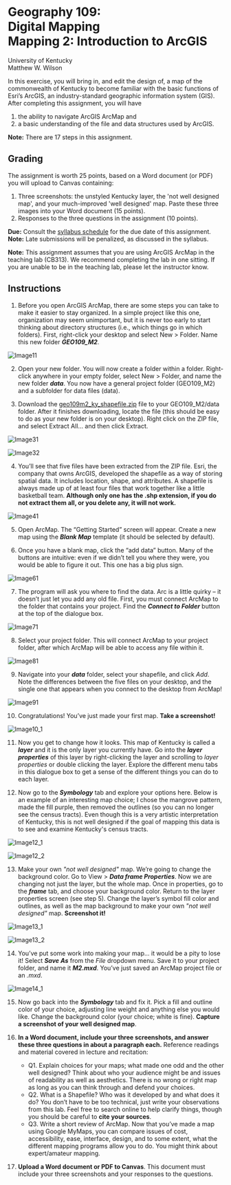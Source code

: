 # Geography 109:<br>Digital Mapping<br>Mapping 2: Introduction to ArcGIS

University of Kentucky
<br>Matthew W. Wilson

In this exercise, you will bring in, and edit the design of, a map of the commonwealth of Kentucky to become familiar with the basic functions of Esri’s ArcGIS, an industry-standard geographic information system (GIS). After completing this assignment, you will have

1) the ability to navigate ArcGIS ArcMap and 
2) a basic understanding of the file and data structures used by ArcGIS.

**Note:** There are 17 steps in this assignment.

## Grading

The assignment is worth 25 points, based on a Word document (or PDF) you will upload to Canvas containing:
1. Three screenshots: the unstyled Kentucky layer, the 'not well designed map', and your much-improved 'well designed' map. Paste these three images into your Word document (15 points).
2. Responses to the three questions in the assignment (10 points).

**Due:** Consult the [syllabus schedule](../syllabus.md#viii-schedule) for the due date of this assignment. **Note:** Late submissions will be penalized, as discussed in the syllabus.

**Note:** This assignment assumes that you are using ArcGIS ArcMap in the teaching lab (CB313). We recommend completing the lab in one sitting. If you are unable to be in the teaching lab, please let the instructor know.

## Instructions

1. Before you open ArcGIS ArcMap, there are some steps you can take to make it easier to stay organized. In a simple project like this one, organization may seem unimportant, but it is never too early to start thinking about directory structures (i.e., which things go in which folders). First, right-click your desktop and select New > Folder. Name this new folder **_GEO109_M2_**.

![Image11](assets/images/11.jpg)

2. Open your new folder. You will now create a folder within a folder. Right-click anywhere in your empty folder, select New > Folder, and name the new folder **_data_**. You now have a general project folder (GEO109_M2) and a subfolder for data files (data).

3. Download the [geo109m2_ky_shapefile.zip](assets/data/geo109m2_ky_shapefile.zip) file to your GEO109_M2/data folder. After it finishes downloading, locate the file (this should be easy to do as your new folder is on your desktop). Right click on the ZIP file, and select Extract All... and then click Extract.

![Image31](assets/images/31.jpg)

![Image32](assets/images/32.jpg)

4. You’ll see that five files have been extracted from the ZIP file. Esri, the company that owns ArcGIS, developed the shapefile as a way of storing spatial data. It includes location, shape, and attributes. A shapefile is always made up of at least four files that work together like a little basketball team. **Although only one has the .shp extension, if you do not extract them all, or you delete any, it will not work.**

![Image41](assets/images/41.jpg)

5. Open ArcMap. The “Getting Started” screen will appear. Create a new map using the **_Blank Map_** template (it should be selected by default).

6. Once you have a blank map, click the “add data” button. Many of the buttons are intuitive: even if we didn’t tell you where they were, you would be able to figure it out. This one has a big plus sign.

![Image61](assets/images/61.jpg)

7. The program will ask you where to find the data. Arc is a little quirky – it doesn’t just let you add any old file. First, you must connect ArcMap to the folder that contains your project. Find the **_Connect to Folder_** button at the top of the dialogue box.

![Image71](assets/images/71.jpg)

8. Select your project folder. This will connect ArcMap to your project folder, after which ArcMap will be able to access any file within it.

![Image81](assets/images/81.jpg)

9. Navigate into your **_data_** folder, select your shapefile, and click _Add_. Note the differences between the five files on your desktop, and the single one that appears when you connect to the desktop from ArcMap!

![Image91](assets/images/91.jpg)

10. Congratulations! You’ve just made your first map. **Take a screenshot!**

![Image10_1](assets/images/10_1.jpg)

11. Now you get to change how it looks. This map of Kentucky is called a **_layer_** and it is the only layer you currently have. Go into the **_layer properties_** of this layer by right-clicking the layer and scrolling to _layer properties_ or double clicking the layer. Explore the different menu tabs in this dialogue box to get a sense of the different things you can do to each layer.

12. Now go to the **_Symbology_** tab and explore your options here. Below is an example of an interesting map choice; I chose the mangrove pattern, made the fill purple, then removed the outlines (so you can no longer see the census tracts). Even though this is a very artistic interpretation of Kentucky, this is not well designed if the goal of mapping this data is to see and examine Kentucky's census tracts.

![Image12_1](assets/images/12_1.jpg)

![Image12_2](assets/images/12_2.jpg)

13. Make your own _"not well designed"_ map. We’re going to change the background color. Go to View > **_Data frame Properties_**. Now we are changing not just the layer, but the whole map. Once in properties, go to the **_frame_** tab, and choose your background color. Return to the layer properties screen (see step 5). Change the layer’s symbol fill color and outlines, as well as the map background to make your own _"not well designed"_ map. **Screenshot it!**

![Image13_1](assets/images/13_1.jpg)

![Image13_2](assets/images/13_2.jpg)

14. You’ve put some work into making your map... it would be a pity to lose it! Select **_Save As_** from the _File_ dropdown menu. Save it to your project folder, and name it **_M2.mxd_**. You’ve just saved an ArcMap project file or an _.mxd_.

![Image14_1](assets/images/14_1.jpg)

15. Now go back into the **_Symbology_** tab and fix it. Pick a fill and outline color of your choice, adjusting line weight and anything else you would like. Change the background color (your choice; white is fine). **Capture a screenshot of your well designed map**.

16. **In a Word document, include your three screenshots, and answer these three questions in about a paragraph each.** Reference readings and material covered in lecture and recitation:

	* Q1. Explain choices for your maps; what made one odd and the other well designed? Think about who your audience might be and issues of readability as well as aesthetics. There is no wrong or right map as long as you can think through and defend your choices.
	* Q2. What is a Shapefile? Who was it developed by and what does it do? You don’t have to be too technical, just write your observations from this lab. Feel free to search online to help clarify things, though you should be careful to **cite your sources**.
	* Q3. Write a short review of ArcMap. Now that you’ve made a map using Google MyMaps, you can compare issues of cost, accessibility, ease, interface, design, and to some extent, what the different mapping programs allow you to do. You might think about expert/amateur mapping.

17. **Upload a Word document or PDF to Canvas**. This document must include your three screenshots and your responses to the questions.
